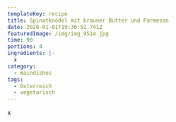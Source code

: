 ```yaml
---
templateKey: recipe
title: Spinatknödel mit brauner Butter und Parmesan
date: 2020-01-01T19:30:52.741Z
featuredImage: /img/img_9514.jpg
time: 90
portions: 4
ingredients: |-
  x
category:
  - maindishes
tags:
  - Österreich
  - vegetarisch
---
```


x
